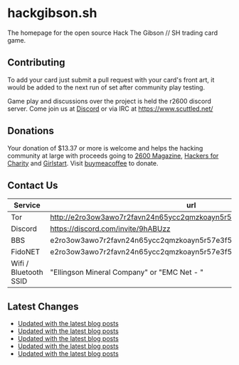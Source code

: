 # hackgibson.sh
The homepage for the open source Hack The Gibson // SH trading card game.


## Contributing

To add your card just submit a pull request with your card's front art, it would be added to the next run of set after community play testing.

Game play and discussions over the project is held the r2600 discord server. Come join us at [Discord](https://discord.com/invite/9hABUzz) or via IRC at https://www.scuttled.net/


## Donations

Your donation of $13.37 or more is welcome and helps the hacking community at large with proceeds going to [2600 Magazine](https://2600.com/), [Hackers for Charity](https://hackersforcharity.org) and [Girlstart](https://girlstart.org).  Visit [buymeacoffee](https://www.buymeacoffee.com/hackgibson.sh) to donate.


## Contact Us

Service | url
-|-
Tor | http://e2ro3ow3awo7r2favn24n65ycc2qmzkoayn5r57e3f56nvjwdcgg32ad.onion
Discord | https://discord.com/invite/9hABUzz
BBS | e2ro3ow3awo7r2favn24n65ycc2qmzkoayn5r57e3f56nvjwdcgg32ad.onion:23
FidoNET | e2ro3ow3awo7r2favn24n65ycc2qmzkoayn5r57e3f56nvjwdcgg32ad.onion:24554
Wifi / Bluetooth SSID | "Ellingson Mineral Company" or "EMC Net - <fidonet address>"

## Latest Changes
<!-- BLOG-POST-LIST:START -->
- [Updated with the latest blog posts](https://github.com/DFW2600/hackgibson.sh/commit/fd820de5bf1e0357af2c66a7460dfc3d7cabffdf)
- [Updated with the latest blog posts](https://github.com/DFW2600/hackgibson.sh/commit/68e2c52f5b2bb1880b5d506845d39d937a677abb)
- [Updated with the latest blog posts](https://github.com/DFW2600/hackgibson.sh/commit/6e9b11253c4c53aa027389c7688460f27d2a49bb)
- [Updated with the latest blog posts](https://github.com/DFW2600/hackgibson.sh/commit/1056154f6435dc4c71db7efa619adc03df16751c)
- [Updated with the latest blog posts](https://github.com/DFW2600/hackgibson.sh/commit/21c7e86395f81d64277df06ed2cab26cca95e9cb)
<!-- BLOG-POST-LIST:END -->
